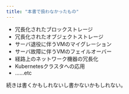 ```yaml
---
title: "本書で扱わなかったもの"
---
```


- 冗長化されたブロックストレージ
- 冗長化されたオブジェクトストレージ
- サーバ退役に伴うVMのマイグレーション
- サーバ故障に伴うVMのフェイルオーバー
- 経路上のネットワーク機器の冗長化
- Kubernetesクラスタへの応用
- ……etc

続きは書くかもしれないし書かないかもしれない。
